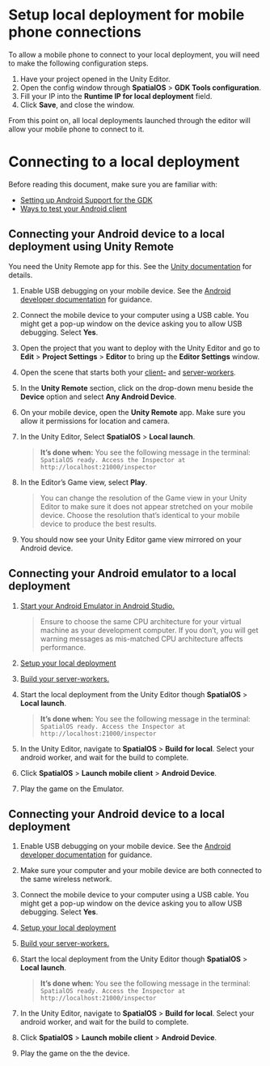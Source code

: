 [//]: # (TODO - get rid of mobile_launch.json mention and explain it differently)

# Setup local deployment for mobile phone connections

To allow a mobile phone to connect to your local deployment, you will need to make the following configuration steps.

1. Have your project opened in the Unity Editor.
1. Open the config window through **SpatialOS** > **GDK Tools configuration**.
1. Fill your IP into the **Runtime IP for local deployment** field.
1. Click **Save**, and close the window.

From this point on, all local deployments launched through the editor will allow your mobile phone to connect to it.

# Connecting to a local deployment

Before reading this document, make sure you are familiar with:

* [Setting up Android Support for the GDK]({{urlRoot}}/content/mobile/android/setup)
* [Ways to test your Android client]({{urlRoot}}/content/mobile/android/ways-to-test)

## Connecting your Android device to a local deployment using Unity Remote

You need the Unity Remote app for this. See the [Unity documentation](https://docs.unity3d.com/Manual/UnityRemote5.html) for details.

1. Enable USB debugging on your mobile device. See the [Android developer documentation](https://developer.android.com/studio/debug/dev-options#enable) for guidance.
1. Connect the mobile device to your computer using a USB cable. You might get a pop-up window on the device asking you to allow USB debugging. Select **Yes**.
1. Open the project that you want to deploy with the Unity Editor and go to **Edit** > **Project Settings** > **Editor** to bring up the **Editor Settings** window.
1. Open the scene that starts both your [client-]({{urlRoot}}/content/glossary#client-worker) and [server-workers]({{urlRoot}}/content/glossary#server-worker).
1. In the **Unity Remote** section, click on the drop-down menu beside the **Device** option and select **Any Android Device**.
1. On your mobile device, open the **Unity Remote** app. Make sure you allow it permissions for location and camera.
1. In the Unity Editor, Select **SpatialOS** > **Local launch**.

    > **It’s done when:** You see the following message in the terminal: `SpatialOS ready. Access the Inspector at http://localhost:21000/inspector`

1. In the Editor’s Game view, select **Play**.

    > You can change the resolution of the Game view in your Unity Editor to make sure it does not appear stretched on your mobile device. Choose the resolution that’s identical to your mobile device to produce the best results.

1. You should now see your Unity Editor game view mirrored on your Android device.

## Connecting your Android emulator to a local deployment

1. [Start your Android Emulator in Android Studio.](https://developer.android.com/studio/run/managing-avds)

    > Ensure to choose the same CPU architecture for your virtual machine as your development computer. If you don’t, you will get warning messages as mis-matched CPU architecture affects performance.
1. [Setup your local deployment](#setup-local-deployment-for-mobile-phone-connections)
1. [Build your server-workers.]({{urlRoot}}/content/build)
1. Start the local deployment from the Unity Editor though **SpatialOS** > **Local launch**.

    > **It’s done when:** You see the following message in the terminal: `SpatialOS ready. Access the Inspector at http://localhost:21000/inspector`

1. In the Unity Editor, navigate to **SpatialOS** > **Build for local**. Select your android worker, and wait for the build to complete.
1. Click **SpatialOS** > **Launch mobile client** > **Android Device**.
1. Play the game on the Emulator.

## Connecting your Android device to a local deployment

1. Enable USB debugging on your mobile device. See the [Android developer documentation](https://developer.android.com/studio/debug/dev-options#enable) for guidance.
1. Make sure your computer and your mobile device are both connected to the same wireless network.
1. Connect the mobile device to your computer using a USB cable. You might get a pop-up window on the device asking you to allow USB debugging. Select **Yes**.
1. [Setup your local deployment](#setup-local-deployment-for-mobile-phone-connections)
1. [Build your server-workers.]({{urlRoot}}/content/build)
1. Start the local deployment from the Unity Editor though **SpatialOS** > **Local launch**.

    > **It’s done when:** You see the following message in the terminal: `SpatialOS ready. Access the Inspector at http://localhost:21000/inspector`

1. In the Unity Editor, navigate to **SpatialOS** > **Build for local**. Select your android worker, and wait for the build to complete.
1. Click **SpatialOS** > **Launch mobile client** > **Android Device**.
1. Play the game on the the device.
